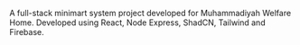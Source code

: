 A full-stack minimart system project developed for Muhammadiyah Welfare Home. Developed using React, Node Express, ShadCN, Tailwind and Firebase.